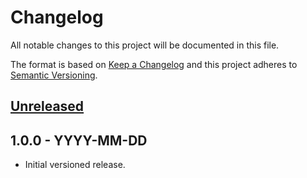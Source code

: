 # Changelog

All notable changes to this project will be documented in this file.

The format is based on [Keep a Changelog](https://keepachangelog.com/en/1.0.0/)
and this project adheres to [Semantic Versioning](https://semver.org/spec/v2.0.0.html).

## [Unreleased]

## 1.0.0 - YYYY-MM-DD

- Initial versioned release.

[Unreleased]: https://github.com/USER/REPOSITORY/compare/v1.0.0...HEAD
